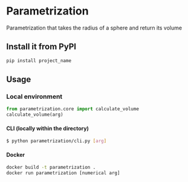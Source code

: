 
# Parametrization

Parametrization that takes the radius of a sphere and return its volume

## Install it from PyPI

```bash
pip install project_name
```

## Usage

### Local environment
```py
from parametrization.core import calculate_volume
calculate_volume(arg)
```
#### CLI (locally within the directory)
```bash
$ python parametrization/cli.py [arg]
```

#### Docker
```bash
docker build -t parametrization .
docker run parametrization [numerical arg]
```



